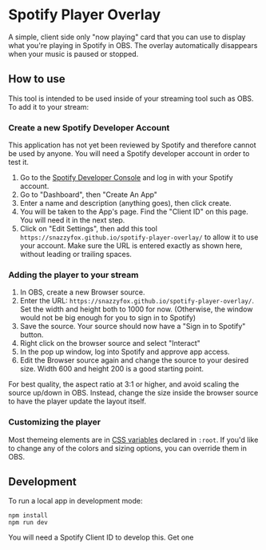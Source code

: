 # Spotify Player Overlay

A simple, client side only "now playing" card that you can use to display what you're playing in Spotify in OBS. The overlay automatically disappears when your music is paused or stopped.

## How to use

This tool is intended to be used inside of your streaming tool such as OBS. To add it to your stream:

### Create a new Spotify Developer Account 
This application has not yet been reviewed by Spotify and therefore cannot be used by anyone. You will need a Spotify developer account in order to test it.

1. Go to the [Spotify Developer Console](https://developer.spotify.com/console/) and log in with your Spotify account. 
2. Go to "Dashboard", then "Create An App"
3. Enter a name and description (anything goes), then click create.
4. You will be taken to the App's page. Find the "Client ID" on this page. You will need it in the next step.
5. Click on "Edit Settings", then add this tool `https://snazzyfox.github.io/spotify-player-overlay/` to allow it to use your account. Make sure the URL is entered exactly as shown here, without leading or trailing spaces.

### Adding the player to your stream

1. In OBS, create a new Browser source.
2. Enter the URL: `https://snazzyfox.github.io/spotify-player-overlay/`. Set the width and height both to 1000 for now. (Otherwise, the window would not be big enough for you to sign in to Spotify)
3. Save the source. Your source should now have a "Sign in to Spotify" button.
4. Right click on the browser source and select "Interact"
5. In the pop up window, log into Spotify and approve app access.
6. Edit the Browser source again and change the source to your desired size. Width 600 and height 200 is a good starting point. 

For best quality, the aspect ratio at 3:1 or higher, and avoid scaling the source up/down in OBS. Instead, change the size inside the browser source to have the player update the layout itself.

### Customizing the player

Most themeing elements are in [CSS variables](/public/theme.css) declared in `:root`. If you'd like to change any of the colors and sizing options, you can override them in OBS.


## Development

To run a local app in development mode:

    npm install
    npm run dev

You will need a Spotify Client ID to develop this. Get one 
